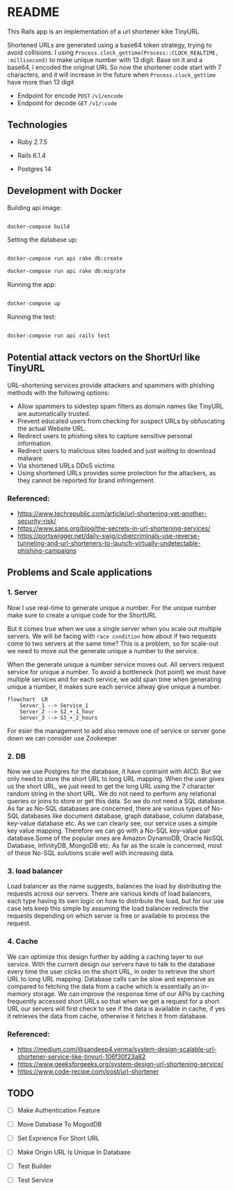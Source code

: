 # README

 This Rails app is an implementation of a url shortener kike TinyURL

Shortened URLs are generated using a base64 token strategy, trying to avoid collisions.
I using `Process.clock_gettime(Process::CLOCK_REALTIME, :millisecond)` to make unique number with 13 digit. Base on it and a base64, I encoded the original URL
So now the shortener code start with 7 characters, and it will increase in the future when `Process.clock_gettime` have more than 13 digit

 - Endpoint for encode `POST`  `/v1/encode`
 - Endpoint for decode `GET`  `/v1/:code`

## Technologies



* Ruby 2.7.5

* Rails 6.1.4

* Postgres 14



## Development with Docker



Building api image:

```sh

docker-compose build

```



Setting the database up:

```sh

docker-compose run api rake db:create

docker-compose run api rake db:migrate

```



Running the app:

```sh

docker-compose up

```



Running the test:

```sh

docker-compose run api rails test

```

## Potential attack vectors on the ShortUrl like TinyURL


URL-shortening services provide attackers and spammers with phishing methods with the following options:

-   Allow spammers to sidestep spam filters as domain names like TinyURL are automatically trusted.
-   Prevent educated users from checking for suspect URLs by obfuscating the actual Website URL.
-   Redirect users to phishing sites to capture sensitive personal information.
-  Redirect users to malicious sites loaded and just waiting to download malware.
-  Via shortened URLs  DDoS victims
- Using shortened URLs provides some protection for the attackers, as they cannot be reported for brand infringement.

### Referenced:
- https://www.techrepublic.com/article/url-shortening-yet-another-security-risk/
- https://www.sans.org/blog/the-secrets-in-url-shortening-services/
- https://portswigger.net/daily-swig/cybercriminals-use-reverse-tunneling-and-url-shorteners-to-launch-virtually-undetectable-phishing-campaigns


## Problems and Scale applications


### 1. Server
Now  I use real-time to generate unique a number. For the unique number make sure to create a unique code for the ShortURL

But it comes true when we use a single server when you scale out multiple servers. We will be facing with `race condition` how about if two requests come to two servers at the same time? This is a problem, so for scale-out we need to move out the generate unique a number to the service.

When the generate unique a number service moves out. All servers request service for unique a number. To avoid a bottleneck (hot point) we must have multiple services and for each service, we add span time when generating unique a number, it makes sure each service allway give unique a number.


```mermaid
flowchart  LR
	Server_1 --> Service_1
	Server_2 --> S2_+_1_hour
	Server_3 --> S3_+_2_hours
```

For esier the management to add also remove one of service or server gone down we can consider use Zookeeper

### 2. DB

Now we use Postgres for the database, it have contraint with AICD. But we only need to store the short URL to long URL mapping. When the user gives us the short URL, we just need to get the long URL using the 7 character random string in the short URL. We do not need to perform any relational queries or joins to store or get this data. So we do not need a SQL database. As far as No-SQL databases are concerned, there are various types of No-SQL databases like document database, graph database, column database, key-value database etc. As we can clearly see, our service uses a simple key value mapping. Therefore we can go with a No-SQL key-value pair database.Some of the popular ones are Amazon DynamoDB, Oracle NoSQL Database, InfinityDB, MongoDB etc. As far as the scale is concerned, most of these No-SQL solutions scale well with increasing data.

### 3. load balancer

Load balancer as the name suggests, balances the load by distributing the requests across our servers. There are various kinds of load balancers, each type having its own logic on how to distribute the load, but for our use case lets keep this simple by assuming the load balancer redirects the requests depending on which server is free or available to process the request.

### 4. Cache

We can optimize this design further by adding a caching layer to our service. With the current design our servers have to talk to the database every time the user clicks on the short URL, in order to retrieve the short URL to long URL mapping. Database calls can be slow and expensive as compared to fetching the data from a cache which is essentially an in-memory storage. We can improve the response time of our APIs by caching frequently accessed short URLs so that when we get a request for a short URL our servers will first check to see if the data is available in cache, if yes it retrieves the data from cache, otherwise it fetches it from database.


### Referenced:
- https://medium.com/@sandeep4.verma/system-design-scalable-url-shortener-service-like-tinyurl-106f30f23a82
- https://www.geeksforgeeks.org/system-design-url-shortening-service/
- https://www.code-recipe.com/post/url-shortener

## TODO

- [ ] Make Authentication Feature
- [ ] Move Database To MogodDB
- [ ] Set Exprience For Short URL
- [ ] Make Origin URL Is Unique In Database
- [ ] Test Builder
- [ ] Test Service

